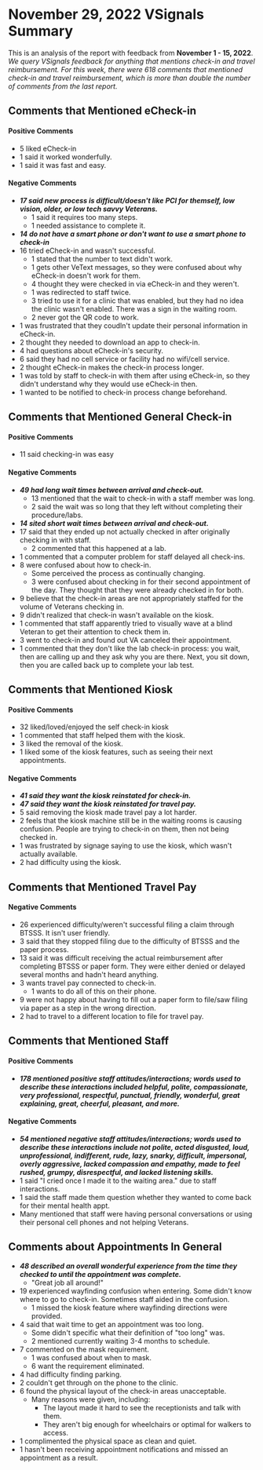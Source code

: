 # November 29, 2022 VSignals Summary

This is an analysis of the report with feedback from **November 1 - 15, 2022**. *We query VSignals feedback for anything that mentions check-in and travel reimbursement. For this week, there were 618 comments that mentioned check-in and travel reimbursement, which is more than double the number of comments from the last report.*

## Comments that Mentioned eCheck-in

#### Positive Comments
- 5 liked eCheck-in
- 1 said it worked wonderfully.
- 1 said it was fast and easy.

#### Negative Comments
- ***17 said new process is difficult/doesn't like PCI for themself, low vision, older, or low tech savvy Veterans.***
  - 1 said it requires too many steps.
  - 1 needed assistance to complete it.
- ***14 do not have a smart phone or don't want to use a smart phone to check-in***
- 16 tried eCheck-in and wasn't successful.
  - 1 stated that the number to text didn't work.
  - 1 gets other VeText messages, so they were confused about why eCheck-in doesn't work for them. 
  - 4 thought they were checked in via eCheck-in and they weren't.
  - 1 was redirected to staff twice.
  - 3 tried to use it for a clinic that was enabled, but they had no idea the clinic wasn't enabled. There was a sign in the waiting room.
  - 2 never got the QR code to work.
- 1 was frustrated that they coudln't update their personal information in eCheck-in.
- 2 thought they needed to download an app to check-in.
- 4 had questions about eCheck-in's security.
- 6 said they had no cell service or facility had no wifi/cell service. 
- 2 thought eCheck-in makes the check-in process longer.  
- 1 was told by staff to check-in with them after using eCheck-in, so they didn't understand why they would use eCheck-in then.   
- 1 wanted to be notified to check-in process change beforehand.

## Comments that Mentioned General Check-in

#### Positive Comments
- 11 said checking-in was easy 
    
#### Negative Comments
- ***49 had long wait times between arrival and check-out.***
  - 13 mentioned that the wait to check-in with a staff member was long.
  - 2 said the wait was so long that they left without completing their procedure/labs.
- ***14 sited short wait times between arrival and check-out.***
- 17 said that they ended up not actually checked in after originally checking in with staff.
  - 2 commented that this happened at a lab.
- 1 commented that a computer problem for staff delayed all check-ins.
- 8 were confused about how to check-in. 
  - Some perceived the process as continually changing.
  - 3 were confused about checking in for their second appointment of the day. They thought that they were already checked in for both.
- 9 believe that the check-in areas are not appropriately staffed for the volume of Veterans checking in.
- 9 didn't realized that check-in wasn't available on the kiosk.
- 1 commented that staff apparently tried to visually wave at a blind Veteran to get their attention to check them in.
- 3 went to check-in and found out VA canceled their appointment.
- 1 commented that they don't like the lab check-in process: you wait, then are calling up and they ask why you are there. Next, you sit down, then you are called back up to complete your lab test.
            
## Comments that Mentioned Kiosk

#### Positive Comments
- 32 liked/loved/enjoyed the self check-in kiosk
- 1 commented that staff helped them with the kiosk.
- 3 liked the removal of the kiosk.
- 1 liked some of the kiosk features, such as seeing their next appointments.

#### Negative Comments
- ***41 said they want the kiosk reinstated for check-in.***
- ***47 said they want the kiosk reinstated for travel pay.***
- 5 said removing the kiosk made travel pay a lot harder. 
- 2 feels that the kiosk machine still be in the waiting rooms is causing confusion. People are trying to check-in on them, then not being checked in.
- 1 was frustrated by signage saying to use the kiosk, which wasn't actually available.
- 2 had difficulty using the kiosk.

## Comments that Mentioned Travel Pay

#### Negative Comments
- 26 experienced difficulty/weren't successful filing a claim through BTSSS. It isn't user friendly.  
- 3 said that they stopped filing due to the difficulty of BTSSS and the paper process.  
- 13 said it was difficult receiving the actual reimbursement after completing BTSSS or paper form. They were either denied or delayed several months and hadn't heard anything. 
- 3 wants travel pay connected to check-in.
  - 1 wants to do all of this on their phone.  
- 9 were not happy about having to fill out a paper form to file/saw filing via paper as a step in the wrong direction.
- 2 had to travel to a different location to file for travel pay.

## Comments that Mentioned Staff

#### Positive Comments
- ***178 mentioned positive staff attitudes/interactions; words used to describe these interactions included helpful, polite, compassionate, very professional, respectful, punctual, friendly, wonderful, great explaining, great, cheerful, pleasant, and more.*** 

#### Negative Comments
- ***54 mentioned negative staff attitudes/interactions; words used to describe these interactions include not polite, acted disgusted, loud, unprofessional, indifferent, rude, lazy, snarky, difficult, impersonal, overly aggressive, lacked compassion and empathy, made to feel rushed, grumpy, disrespectful, and lacked listening skills.***
 - 1 said "I cried once I made it to the waiting area." due to staff interactions.
 - 1 said the staff made them question whether they wanted to come back for their mental health appt.
 - Many mentioned that staff were having personal conversations or using their personal cell phones and not helping Veterans.

## Comments about Appointments In General
- ***48 described an overall wonderful experience from the time they checked to until the appointment was complete.***
  - "Great job all around!"
- 19 experienced wayfinding confusion when entering. Some didn't know where to go to check-in. Sometimes staff aided in the confusion.
  - 1 missed the kiosk feature where wayfinding directions were provided.
- 4 said that wait time to get an appointment was too long. 
  - Some didn't specific what their definition of "too long" was. 
  - 2 mentioned currently waiting 3-4 months to schedule.
- 7 commented on the mask requirement.
  - 1 was confused about when to mask.
  - 6 want the requirement eliminated.
- 4 had difficulty finding parking.
- 2 couldn't get through on the phone to the clinic.
- 6 found the physical layout of the check-in areas unacceptable.
  - Many reasons were given, including:
    - The layout made it hard to see the receptionists and talk with them.
    - They aren't big enough for wheelchairs or optimal for walkers to access.
- 1 complimented the physical space as clean and quiet.
- 1 hasn't been receiving appointment notifications and missed an appointment as a result.
